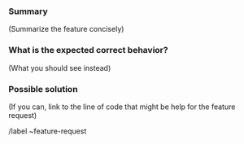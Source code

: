 ### Summary

(Summarize the feature concisely)

### What is the expected correct behavior?

(What you should see instead)

### Possible solution

(If you can, link to the line of code that might be help for the feature request)

/label ~feature-request
